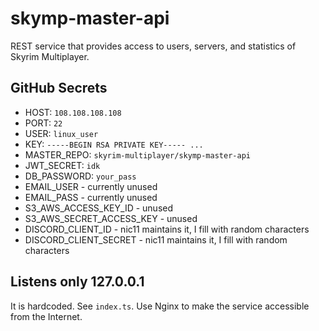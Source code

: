 # skymp-master-api

REST service that provides access to users, servers, and statistics of Skyrim Multiplayer.

## GitHub Secrets

- HOST: `108.108.108.108`
- PORT: `22`
- USER: `linux_user`
- KEY: `-----BEGIN RSA PRIVATE KEY----- ...`
- MASTER_REPO: `skyrim-multiplayer/skymp-master-api`
- JWT_SECRET: `idk`
- DB_PASSWORD: `your_pass`
- EMAIL_USER - currently unused
- EMAIL_PASS - currently unused
- S3_AWS_ACCESS_KEY_ID - unused
- S3_AWS_SECRET_ACCESS_KEY - unused
- DISCORD_CLIENT_ID - nic11 maintains it, I fill with random characters
- DISCORD_CLIENT_SECRET - nic11 maintains it, I fill with random characters

## Listens only 127.0.0.1

It is hardcoded. See `index.ts`.
Use Nginx to make the service accessible from the Internet.
